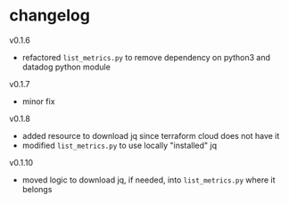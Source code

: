 # changelog
v0.1.6
- refactored `list_metrics.py` to remove dependency on python3 and datadog python module

v0.1.7
- minor fix

v0.1.8
- added resource to download jq since terraform cloud does not have it
- modified `list_metrics.py` to use locally "installed" jq

v0.1.10
- moved logic to download jq, if needed, into `list_metrics.py` where it belongs
